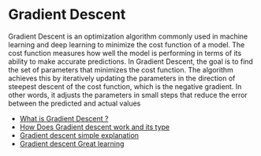 # Gradient Descent 


Gradient Descent is an optimization algorithm commonly used in machine learning and deep learning to minimize the cost function of a model. The cost function measures how well the model is performing in terms of its ability to make accurate predictions. In Gradient Descent, the goal is to find the set of parameters that minimizes the cost function. The algorithm achieves this by iteratively updating the parameters in the direction of steepest descent of the cost function, which is the negative gradient. In other words, it adjusts the parameters in small steps that reduce the error between the predicted and actual values


-  [What is Gradient Descent ? ](https://builtin.com/data-science/gradient-descent)
- [How Does Gradient descent work and its type](https://www.ibm.com/in-en/topics/gradient-descent)
- [Gradient descent simple explanation](https://youtu.be/gzrQvzYEvYc)
-  [Gradient descent Great learning](https://www.mygreatlearning.com/academy/learn-for-free/courses/stochastic-gradient-descent?utm_source=share_with_friends&gl_source=share_with_friends)
